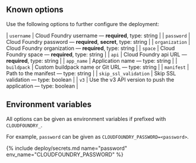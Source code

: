 ## Known options

Use the following options to further configure the deployment:

| `username` | Cloud Foundry username &mdash; **required**, type: string |
| `password` | Cloud Foundry password &mdash; **required**, **secret**, type: string |
| `organization` | Cloud Foundry organization &mdash; **required**, type: string |
| `space` | Cloud Foundry space &mdash; **required**, type: string |
| `api` | Cloud Foundry api URL &mdash; **required**, type: string |
| `app_name` | Application name &mdash; type: string |
| `buildpack` | Custom buildpack name or Git URL &mdash; type: string |
| `manifest` | Path to the manifest &mdash; type: string |
| `skip_ssl_validation` | Skip SSL validation &mdash; type: boolean |
| `v3` | Use the v3 API version to push the application &mdash; type: boolean |

## Environment variables

All options can be given as environment variables if prefixed with `CLOUDFOUNDRY_`.

For example, `password` can be given as `CLOUDFOUNDRY_PASSWORD=<password>`.

{% include deploy/secrets.md name="password" env_name="CLOUDFOUNDRY_PASSWORD" %}